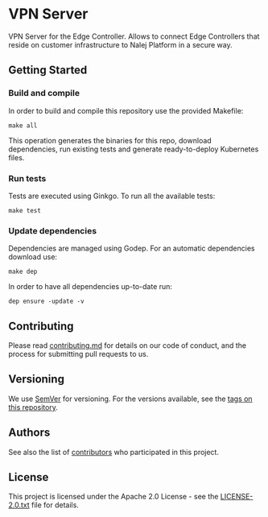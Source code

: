 # VPN Server
VPN Server for the Edge Controller. Allows to connect Edge Controllers that reside on customer infrastructure
to Nalej Platform in a secure way.


## Getting Started


### Build and compile

In order to build and compile this repository use the provided Makefile:

```
make all
```

This operation generates the binaries for this repo, download dependencies,
run existing tests and generate ready-to-deploy Kubernetes files.

### Run tests

Tests are executed using Ginkgo. To run all the available tests:

```
make test
```

### Update dependencies

Dependencies are managed using Godep. For an automatic dependencies download use:

```
make dep
```

In order to have all dependencies up-to-date run:

```
dep ensure -update -v
```


## Contributing

Please read [contributing.md](contributing.md) for details on our code of conduct, and the process for submitting pull requests to us.


## Versioning

We use [SemVer](http://semver.org/) for versioning. For the versions available, see the [tags on this repository](https://github.com/nalej/vpn-server/tags). 

## Authors

See also the list of [contributors](https://github.com/nalej/vpn-server/contributors) who participated in this project.

## License
This project is licensed under the Apache 2.0 License - see the [LICENSE-2.0.txt](LICENSE-2.0.txt) file for details.